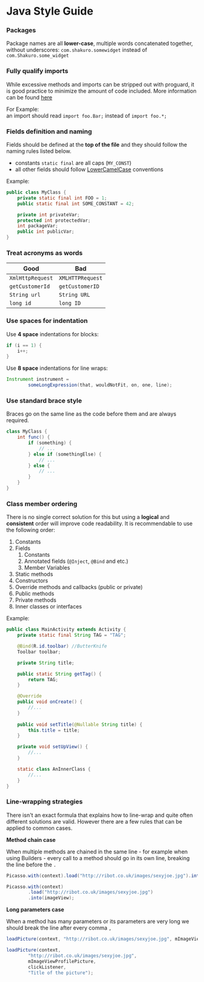 # Java Style Guide

### Packages

Package names are all __lower-case__, multiple words concatenated together,
without underscores: `com.shakuro.somewidget` instead of `com.Shakuro.some_widget `

### Fully qualify imports

While excessive methods and imports can be stripped out with proguard, it is good practice to minimize the amount of
code included. More information can be found [here](https://source.android.com/source/code-style.html#fully-qualify-imports)

For Example:  
an import should read `import foo.Bar;` instead of `import foo.*;`

### Fields definition and naming
Fields should be defined at the __top of the file__ and they should follow the naming rules listed below.

* constants `static final` are all caps (`MY_CONST`)
* all other fields should follow [LowerCamelCase](http://en.wikipedia.org/wiki/CamelCase) conventions

Example:

```java
public class MyClass {
    private static final int FOO = 1;
    public static final int SOME_CONSTANT = 42;

    private int privateVar;
    protected int protectedVar;
    int packageVar;
    public int publicVar;
}
```

### Treat acronyms as words
| Good             | Bad              |
| ---------------- | ---------------- |
| `XmlHttpRequest` | `XMLHTTPRequest` |
| `getCustomerId`  | `getCustomerID`  |
| `String url`     | `String URL`     |
| `long id`        | `long ID`        |

### Use spaces for indentation
Use __4 space__ indentations for blocks:

```java
if (i == 1) {
    i++;
}
```

Use __8 space__ indentations for line wraps:
```java
Instrument instrument =
        someLongExpression(that, wouldNotFit, on, one, line);
```

### Use standard brace style
Braces go on the same line as the code before them and are always required.

```java
class MyClass {
    int func() {
        if (something) {
            // ...
        } else if (somethingElse) {
            // ...
        } else {
            // ...
        }
    }
}
```

### Class member ordering
There is no single correct solution for this but using a __logical__ and __consistent__ order will improve code
readability. It is recommendable to use the following order:

1. Constants
2. Fields
    1. Constants
    2. Annotated fields (`@Inject`, `@Bind` and etc.)
    7. Member Variables
3. Static methods
4. Constructors
5. Override methods and callbacks (public or private)
6. Public methods
7. Private methods
8. Inner classes or interfaces

Example:

```java
public class MainActivity extends Activity {
    private static final String TAG = "TAG";

    @Bind(R.id.toolbar) //ButterKnife
    Toolbar toolbar;

    private String title;

    public static String getTag() {
        return TAG;
    }

    @Override
    public void onCreate() {
        //...
    }
    
    public void setTitle(@Nullable String title) {
    	this.title = title;
    }

    private void setUpView() {
        //...
    }

    static class AnInnerClass {
        //...
    }
}
```

### Line-wrapping strategies
There isn't an exact formula that explains how to line-wrap and quite often different solutions are valid. However
there are a few rules that can be applied to common cases.

__Method chain case__

When multiple methods are chained in the same line - for example when using Builders - every call to a method should
go in its own line, breaking the line before the `.`

```java
Picasso.with(context).load("http://ribot.co.uk/images/sexyjoe.jpg").into(imageView);
```

```java
Picasso.with(context)
        .load("http://ribot.co.uk/images/sexyjoe.jpg")
        .into(imageView);
```

__Long parameters case__

When a method has many parameters or its parameters are very long we should break the line after every comma `,`

```java
loadPicture(context, "http://ribot.co.uk/images/sexyjoe.jpg", mImageViewProfilePicture, clickListener, "Title of the picture");
```

```java
loadPicture(context,
        "http://ribot.co.uk/images/sexyjoe.jpg",
        mImageViewProfilePicture,
        clickListener,
        "Title of the picture");
```
